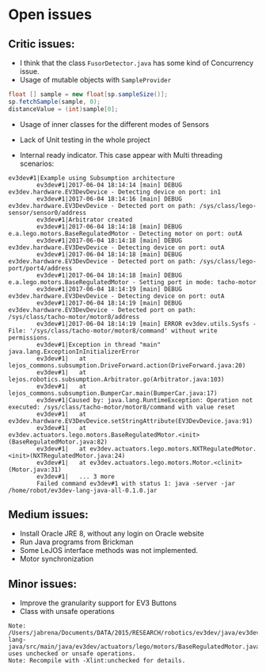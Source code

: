 # Open issues

## Critic issues:

- I think that the class `FusorDetector.java` has some kind of Concurrency issue.
- Usage of mutable objects with `SampleProvider`

``` java
float [] sample = new float[sp.sampleSize()];
sp.fetchSample(sample, 0);
distanceValue = (int)sample[0];
```

- Usage of inner classes for the different modes of Sensors
- Lack of Unit testing in the whole project

- Internal ready indicator. This case appear with Multi threading scenarios:

```
ev3dev#1|Example using Subsumption architecture
        ev3dev#1|2017-06-04 18:14:14 [main] DEBUG ev3dev.hardware.EV3DevDevice - Detecting device on port: in1
        ev3dev#1|2017-06-04 18:14:16 [main] DEBUG ev3dev.hardware.EV3DevDevice - Detected port on path: /sys/class/lego-sensor/sensor0/address
        ev3dev#1|Arbitrator created
        ev3dev#1|2017-06-04 18:14:18 [main] DEBUG e.a.lego.motors.BaseRegulatedMotor - Detecting motor on port: outA
        ev3dev#1|2017-06-04 18:14:18 [main] DEBUG ev3dev.hardware.EV3DevDevice - Detecting device on port: outA
        ev3dev#1|2017-06-04 18:14:18 [main] DEBUG ev3dev.hardware.EV3DevDevice - Detected port on path: /sys/class/lego-port/port4/address
        ev3dev#1|2017-06-04 18:14:18 [main] DEBUG e.a.lego.motors.BaseRegulatedMotor - Setting port in mode: tacho-motor
        ev3dev#1|2017-06-04 18:14:19 [main] DEBUG ev3dev.hardware.EV3DevDevice - Detecting device on port: outA
        ev3dev#1|2017-06-04 18:14:19 [main] DEBUG ev3dev.hardware.EV3DevDevice - Detected port on path: /sys/class/tacho-motor/motor8/address
        ev3dev#1|2017-06-04 18:14:19 [main] ERROR ev3dev.utils.Sysfs - File: '/sys/class/tacho-motor/motor8/command' without write permissions.
        ev3dev#1|Exception in thread "main" java.lang.ExceptionInInitializerError
        ev3dev#1|	at lejos_commons.subsumption.DriveForward.action(DriveForward.java:20)
        ev3dev#1|	at lejos.robotics.subsumption.Arbitrator.go(Arbitrator.java:103)
        ev3dev#1|	at lejos_commons.subsumption.BumperCar.main(BumperCar.java:17)
        ev3dev#1|Caused by: java.lang.RuntimeException: Operation not executed: /sys/class/tacho-motor/motor8/command with value reset
        ev3dev#1|	at ev3dev.hardware.EV3DevDevice.setStringAttribute(EV3DevDevice.java:91)
        ev3dev#1|	at ev3dev.actuators.lego.motors.BaseRegulatedMotor.<init>(BaseRegulatedMotor.java:82)
        ev3dev#1|	at ev3dev.actuators.lego.motors.NXTRegulatedMotor.<init>(NXTRegulatedMotor.java:24)
        ev3dev#1|	at ev3dev.actuators.lego.motors.Motor.<clinit>(Motor.java:31)
        ev3dev#1|	... 3 more
        Failed command ev3dev#1 with status 1: java -server -jar /home/robot/ev3dev-lang-java-all-0.1.0.jar

```

## Medium issues:

- Install Oracle JRE 8, without any login on Oracle website
- Run Java programs from Brickman
- Some LeJOS interface methods was not implemented.
- Motor synchronization

## Minor issues:

- Improve the granularity support for EV3 Buttons
- Class with unsafe operations

```
Note: /Users/jabrena/Documents/DATA/2015/RESEARCH/robotics/ev3dev/java/ev3dev-lang-java/src/main/java/ev3dev/actuators/lego/motors/BaseRegulatedMotor.java uses unchecked or unsafe operations.
Note: Recompile with -Xlint:unchecked for details.
```
